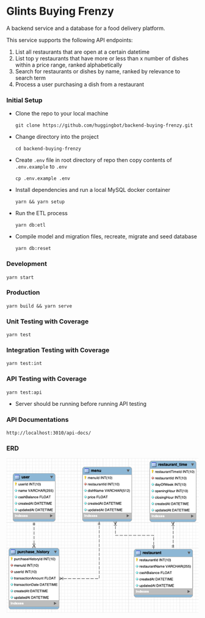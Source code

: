 # Glints Buying Frenzy

A backend service and a database for a food delivery platform.

This service supports the following API endpoints:

1. List all restaurants that are open at a certain datetime
2. List top y restaurants that have more or less than x number of dishes within a price range, ranked alphabetically
3. Search for restaurants or dishes by name, ranked by relevance to search term
4. Process a user purchasing a dish from a restaurant

### Initial Setup

- Clone the repo to your local machine

  ```
  git clone https://github.com/huggingbot/backend-buying-frenzy.git
  ```
  
- Change directory into the project

  ```
  cd backend-buying-frenzy
  ```

- Create `.env` file in root directory of repo then copy contents of `.env.example` to `.env`

  ```
  cp .env.example .env
  ```

- Install dependencies and run a local MySQL docker container

  ```
  yarn && yarn setup
  ```

- Run the ETL process

  ```
  yarn db:etl
  ```

- Compile model and migration files, recreate, migrate and seed database

  ```
  yarn db:reset
  ```

### Development

```
yarn start
```

### Production

```
yarn build && yarn serve
```

### Unit Testing with Coverage

```
yarn test
```

### Integration Testing with Coverage

```
yarn test:int
```

### API Testing with Coverage

```
yarn test:api
```

- Server should be running before running API testing

### API Documentations

```
http://localhost:3010/api-docs/
```

### ERD

![ERD](./public/erd1.png)
